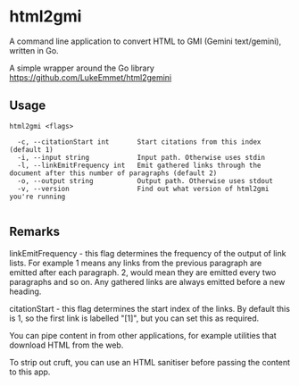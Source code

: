 # html2gmi
A command line application to convert HTML to GMI (Gemini text/gemini), written in Go.

A simple wrapper around the Go library https://github.com/LukeEmmet/html2gemini

## Usage

```
html2gmi <flags>

  -c, --citationStart int       Start citations from this index (default 1)
  -i, --input string            Input path. Otherwise uses stdin
  -l, --linkEmitFrequency int   Emit gathered links through the document after this number of paragraphs (default 2)
  -o, --output string           Output path. Otherwise uses stdout
  -v, --version                 Find out what version of html2gmi you're running
  
```

## Remarks

linkEmitFrequency - this flag determines the frequency of the output of link lists. For example 1 means any links from the previous paragraph are emitted after each paragraph. 2, would mean they are emitted every two paragraphs and so on. Any gathered links are always emitted before a new heading.

citationStart - this flag determines the start index of the links. By default this is 1, so the first link is labelled "[1]", but you can set this as required.

You can pipe content in from other applications, for example utilities that download HTML from the web.

To strip out cruft, you can use an HTML sanitiser before passing the content to this app.